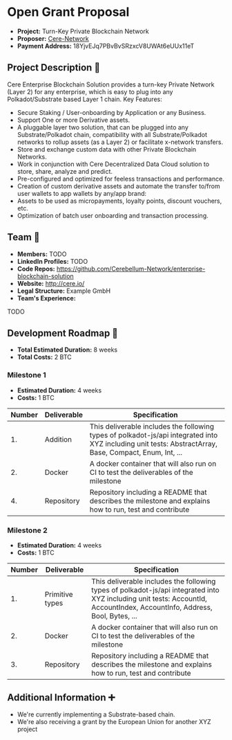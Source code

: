# Open Grant Proposal

* **Project:** Turn-Key Private Blockchain Network
* **Proposer:** [Cere-Network](https://github.com/Cerebellum-Network)
* **Payment Address:** 18YjvEJq7PBvBvSRzxcV8UWAt6eUUx11eT 

## Project Description :page_facing_up: 

Cere Enterprise Blockchain Solution provides a turn-key Private Network (Layer 2) for any enterprise, which is easy to plug into any Polkadot/Substrate based Layer 1 chain.
Key Features:

* Secure Staking / User-onboarding by Application or any Business.
* Support One or more Derivative assets.
* A pluggable layer two solution, that can be plugged into any Substrate/Polkadot chain, compatibility with all Substrate/Polkadot networks to rollup assets (as a Layer 2) or facilitate x-network transfers.
* Store and exchange custom data with other Private Blockchain Networks.
* Work in conjunction with Cere Decentralized Data Cloud solution to store, share, analyze and predict.
* Pre-configured and optimized for feeless transactions and performance.
* Creation of custom derivative assets and automate the transfer to/from user wallets to app wallets by any/app brand:
* Assets to be used as micropayments, loyalty points, discount vouchers, etc.
* Optimization of batch user onboarding and transaction processing.

## Team :busts_in_silhouette:

* **Members:** TODO
* **LinkedIn Profiles:** TODO
* **Code Repos:** https://github.com/Cerebellum-Network/enterprise-blockchain-solution
* **Website:**	http://cere.io/
* **Legal Structure:** Example GmbH
* **Team's Experience:** 

TODO

## Development Roadmap :nut_and_bolt: 

* **Total Estimated Duration:** 8 weeks
* **Total Costs:** 2 BTC

### Milestone 1

* **Estimated Duration:** 4 weeks 
* **Costs:** 1 BTC


| Number | Deliverable | Specification | 
| ------------- | ------------- | ------------- |
| 1. | Addition | This deliverable includes the following types of polkadot-js/api integrated into XYZ including unit tests: AbstractArray, Base, Compact, Enum, Int, ...|  
| 2.  | Docker | A docker container that will also run on CI to test the deliverables of the milestone | 
| 4.  | Repository | Repository including a README that describes the milestone and explains how to run, test and contribute | 

### Milestone 2

* **Estimated Duration:** 4 weeks 
* **Costs:** 1 BTC


| Number | Deliverable | Specification | 
| ------------- | ------------- | ------------- |
| 1.  | Primitive types| This deliverable includes the following types of polkadot-js/api integrated into XYZ including unit tests: AccountId, AccountIndex, AccountInfo, Address, Bool, Bytes, ... |  
| 2.  | Docker | A docker container that will also run on CI to test the deliverables of the milestone| 
| 3.  | Repository | Repository including a README that describes the milestone and explains how to run, test and contribute| 


## Additional Information :heavy_plus_sign: 

* We're currently implementing a Substrate-based chain.
* We're also receiving a grant by the European Union for another XYZ project
 
